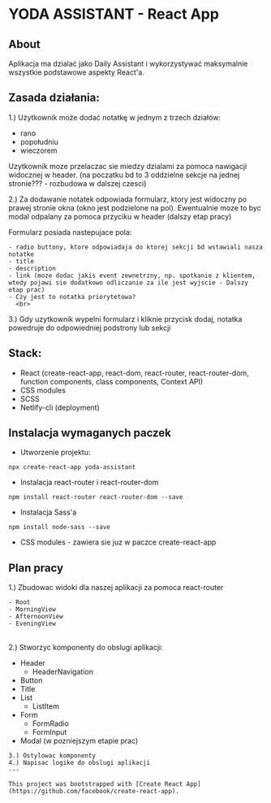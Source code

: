 # YODA ASSISTANT - React App

## About

Aplikacja ma dzialać jako Daily Assistant i wykorzystywać maksymalnie wszystkie podstawowe aspekty React'a.

## Zasada działania:

1.) Użytkownik może dodać notatkę w jednym z trzech działów:

- rano
- popołudniu
- wieczorem

Uzytkownik moze przelaczac sie miedzy dzialami za pomoca nawigacji widocznej w header. (na poczatku bd to 3 oddzielne sekcje na jednej stronie??? - rozbudowa w dalszej czesci) <br>

2.) Za dodawanie notatek odpowiada formularz, ktory jest widoczny po prawej stronie okna (okno jest podzielone na pol).
Ewentualnie moze to byc modal odpalany za pomoca przyciku w header (dalszy etap pracy)

Formularz posiada nastepujace pola:

```
- radio buttony, ktore odpowiadaja do ktorej sekcji bd wstawiali nasza notatke
- title
- description
- link (moze dodac jakis event zewnetrzny, np. spotkanie z klientem, wtedy pojawi sie dodatkowo odliczanie za ile jest wyjscie - Dalszy etap prac)
- Czy jest to notatka priorytetowa?
  <br>
```

3.) Gdy uzytkownik wypelni formularz i kliknie przycisk dodaj, notatka powedruje do odpowiedniej podstrony lub sekcji

## Stack:

- React (create-react-app, react-dom, react-router, react-router-dom, function components, class components, Context API)
- CSS modules
- SCSS
- Netlify-cli (deployment)

## Instalacja wymaganych paczek

- Utworzenie projektu:

```
npx create-react-app yoda-assistant
```

- Instalacja react-router i react-router-dom

```
npm install react-router react-router-dom --save
```

- Instalacja Sass'a

```
npm install node-sass --save
```

- CSS modules - zawiera sie juz w paczce create-react-app

## Plan pracy

1.) Zbudowac widoki dla naszej aplikacji za pomoca react-router

```
- Root
- MorningView
- AfternoonView
- EveningView
```

<br>
2.) Stworzyc komponenty do obslugi aplikacji:

- Header
  - HeaderNavigation
- Button
- Title
- List
  - ListItem
- Form
  - FormRadio
  - FormInput
- Modal (w pozniejszym etapie prac)

```
3.) Ostylowac komponenty
4.) Napisac logike do obslugi aplikacji
---

This project was bootstrapped with [Create React App](https://github.com/facebook/create-react-app).
```
